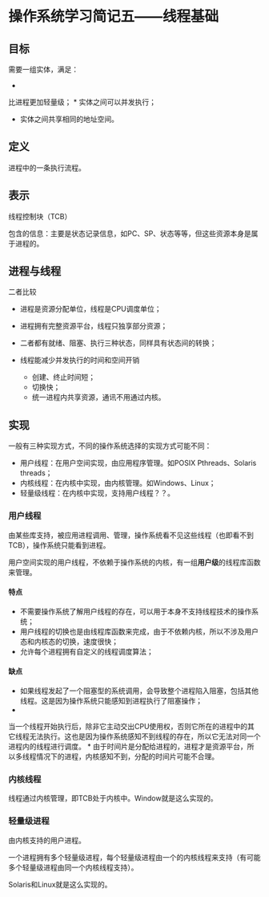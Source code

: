 # 操作系统学习简记五——线程基础

## 目标

需要一组实体，满足：

* 
比进程更加轻量级；
* 
实体之间可以并发执行；
* 实体之间共享相同的地址空间。

## 定义

进程中的一条执行流程。

## 表示

线程控制块（TCB）

包含的信息：主要是状态记录信息，如PC、SP、状态等等，但这些资源本身是属于进程的。

## 进程与线程

二者比较

* 进程是资源分配单位，线程是CPU调度单位；
* 进程拥有完整资源平台，线程只独享部分资源；
* 二者都有就绪、阻塞、执行三种状态，同样具有状态间的转换；
* 线程能减少并发执行的时间和空间开销

  * 创建、终止时间短；
  * 切换快；
  * 统一进程内共享资源，通讯不用通过内核。

## 实现

一般有三种实现方式，不同的操作系统选择的实现方式可能不同：

* 用户线程：在用户空间实现，由应用程序管理。如POSIX Pthreads、Solaris threads；
* 内核线程：在内核中实现，由内核管理。如Windows、Linux；
* 轻量级线程：在内核中实现，支持用户线程？？。

### 用户线程

由某些库支持，被应用进程调用、管理，操作系统看不见这些线程（也即看不到TCB），操作系统只能看到进程。

用户空间实现的用户线程，不依赖于操作系统的内核，有一组**用户级**的线程库函数来管理。

#### 特点

* 不需要操作系统了解用户线程的存在，可以用于本身不支持线程技术的操作系统；
* 用户线程的切换也是由线程库函数来完成，由于不依赖内核，所以不涉及用户态和内核态的切换，速度很快；
* 允许每个进程拥有自定义的线程调度算法；

#### 缺点

* 如果线程发起了一个阻塞型的系统调用，会导致整个进程陷入阻塞，包括其他线程。这是因为操作系统只能感知到进程执行了阻塞操作；
* 
当一个线程开始执行后，除非它主动交出CPU使用权，否则它所在的进程中的其它线程无法执行。这也是因为操作系统感知不到线程的存在，所以它无法对同一个进程内的线程进行调度。
* 
由于时间片是分配给进程的，进程才是资源平台，所以多线程情况下的进程，内核感知不到，分配的时间片可能不合理。

### 内核线程

线程通过内核管理，即TCB处于内核中。Window就是这么实现的。

### 轻量级进程

由内核支持的用户进程。

一个进程拥有多个轻量级进程，每个轻量级进程由一个的内核线程来支持（有可能多个轻量级进程由同一个内核线程支持）。

Solaris和Linux就是这么实现的。
